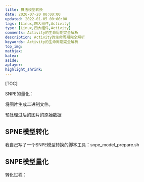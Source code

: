 ```yaml
---
title: 算法模型转换
date: 2020-07-20 00:00:00
updated: 2022-01-05 00:00:00
tags: [Linux,四大组件,Activity]
type: [Linux,四大组件,Activity]
comments: Activity的生命周期完全解析
description: Activity的生命周期完全解析
keywords: Activity的生命周期完全解析
top_img:
mathjax:
katex:
aside:
aplayer:
highlight_shrink:
---
```


[TOC]





SNPE的量化：





将图片生成二进制文件。



预处理过后的图片的原始数据





## SPNE模型转化

我自己写了一个SNPE模型转换的脚本工具：snpe_model_prepare.sh





## SNPE模型量化









转化过程：











